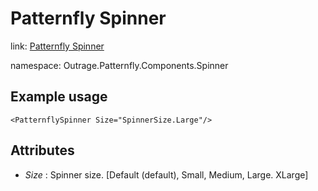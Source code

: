﻿

# Patternfly Spinner

link: [Patternfly Spinner](https://www.patternfly.org/v4/components/spinner)

namespace: Outrage.Patternfly.Components.Spinner

## Example usage
```
<PatternflySpinner Size="SpinnerSize.Large"/>
```
## Attributes

* *Size* : Spinner size. [Default (default), Small, Medium, Large. XLarge]
